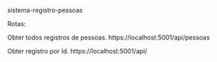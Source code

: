 sistema-registro-pessoas

Rotas: 

Obter todos registros de pessoas.
https://localhost:5001/api/pessoas

Obter registro por Id.
https://localhost:5001/api/

